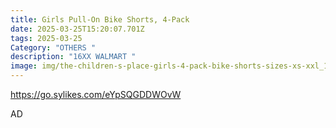 ```yaml
---
title: Girls Pull-On Bike Shorts, 4-Pack
date: 2025-03-25T15:20:07.701Z
tags: 2025-03-25
Category: "OTHERS "
description: "16XX WALMART "
image: img/the-children-s-place-girls-4-pack-bike-shorts-sizes-xs-xxl_14f09a8b-00c5-4309-93f8-ff4b40032e22.2e649727ba6a87d23829f148815549b3.webp
---
```

<!--StartFragment-->

https://go.sylikes.com/eYpSQGDDWOvW

<!--EndFragment--> AD